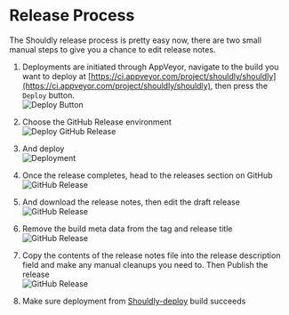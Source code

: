 # Release Process
The Shouldly release process is pretty easy now, there are two small manual steps to give you a chance to edit release notes.

1. Deployments are initiated through AppVeyor, navigate to the build you want to deploy at [https://ci.appveyor.com/project/shouldly/shouldly](https://ci.appveyor.com/project/shouldly/shouldly), then press the `Deploy` button.  
![Deploy Button](https://raw.githubusercontent.com/shouldly/shouldly/master/docs/readme/ReleaseProcess_1.png)

2. Choose the GitHub Release environment  
![Deploy GitHub Release](https://raw.githubusercontent.com/shouldly/shouldly/master/docs/readme/ReleaseProcess_2.png)

3. And deploy  
![Deployment](https://raw.githubusercontent.com/shouldly/shouldly/master/docs/readme/ReleaseProcess_3.png)

4. Once the release completes, head to the releases section on GitHub  
![GitHub Release](https://raw.githubusercontent.com/shouldly/shouldly/master/docs/readme/ReleaseProcess_4.png)

5. And download the release notes, then edit the draft release  
![GitHub Release](https://raw.githubusercontent.com/shouldly/shouldly/master/docs/readme/ReleaseProcess_5.png)

6. Remove the build meta data from the tag and release title  
![GitHub Release](https://raw.githubusercontent.com/shouldly/shouldly/master/docs/readme/ReleaseProcess_6.png)

7. Copy the contents of the release notes file into the release description field and make any manual cleanups you need to. Then Publish the release  
![GitHub Release](https://raw.githubusercontent.com/shouldly/shouldly/master/docs/readme/ReleaseProcess_7.png)

8. Make sure deployment from [Shouldly-deploy](https://ci.appveyor.com/project/shouldly/shouldly-lk0o2) build succeeds